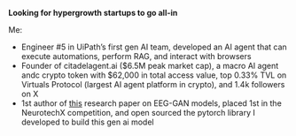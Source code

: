 **Looking for hypergrowth startups to go all-in**

Me:
- Engineer #5 in UiPath’s first gen AI team, developed an AI agent that can execute automations, perform RAG, and interact with browsers
- Founder of citadelagent.ai ($6.5M peak market cap), a macro AI agent andc crypto token with $62,000 in total access value, top 0.33% TVL on Virtuals Protocol (largest AI agent platform in crypto), and 1.4k followers on X
- 1st author of [this](https://arxiv.org/abs/2402.09453v1) research paper on EEG-GAN models, placed 1st in the NeurotechX competition, and open sourced the pytorch library I developed to build this gen ai model
